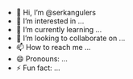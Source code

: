 - 👋 Hi, I’m @serkangulers
- 👀 I’m interested in ...
- 🌱 I’m currently learning ...
- 💞️ I’m looking to collaborate on ...
- 📫 How to reach me ...
- 😄 Pronouns: ...
- ⚡ Fun fact: ...

<!---
serkangulers/serkangulers is a ✨ special ✨ repository because its `README.md` (this file) appears on your GitHub profile.
You can click the Preview link to take a look at your changes.
--->

